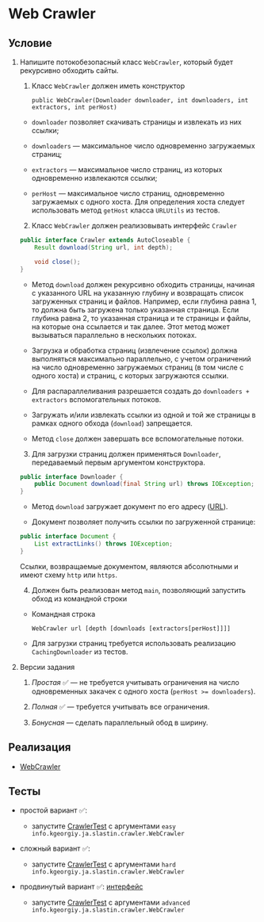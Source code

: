 # Web Crawler

## Условие

1. Напишите потокобезопасный класс `WebCrawler`, который будет рекурсивно обходить сайты.

    1. Класс `WebCrawler` должен иметь конструктор

        `public WebCrawler(Downloader downloader, int downloaders, int extractors, int perHost)`

    * `downloader` позволяет скачивать страницы и извлекать из них ссылки;

    * `downloaders` — максимальное число одновременно загружаемых страниц;

    * `extractors` — максимальное число страниц, из которых одновременно извлекаются ссылки;

    * `perHost` — максимальное число страниц, одновременно загружаемых c одного хоста. Для определения хоста следует использовать метод `getHost` класса `URLUtils` из тестов.

    2. Класс `WebCrawler` должен реализовывать интерфейс `Crawler`

    ```java
    public interface Crawler extends AutoCloseable {
        Result download(String url, int depth);

        void close();
    }
    ```                     

    * Метод `download` должен рекурсивно обходить страницы, начиная с указанного URL на указанную глубину и возвращать список загруженных страниц и файлов. Например, если глубина равна 1, то должна быть загружена только указанная страница. Если глубина равна 2, то указанная страница и те страницы и файлы, на которые она ссылается и так далее. Этот метод может вызываться параллельно в нескольких потоках.

    * Загрузка и обработка страниц (извлечение ссылок) должна выполняться максимально параллельно, с учетом ограничений на число одновременно загружаемых страниц (в том числе с одного хоста) и страниц, с которых загружаются ссылки.

    * Для распараллеливания разрешается создать до `downloaders + extractors` вспомогательных потоков.

    * Загружать и/или извлекать ссылки из одной и той же страницы в рамках одного обхода (`download`) запрещается.

    * Метод `close` должен завершать все вспомогательные потоки.

    3. Для загрузки страниц должен применяться `Downloader`, передаваемый первым аргументом конструктора.

    ```java
    public interface Downloader {
        public Document download(final String url) throws IOException;
    }
    ```                           

    * Метод `download` загружает документ по его адресу ([URL](http://tools.ietf.org/html/rfc3986)).

    * Документ позволяет получить ссылки по загруженной странице:

    ```java
    public interface Document {
        List extractLinks() throws IOException;
    } 
    ```

   Ссылки, возвращаемые документом, являются абсолютными и имеют схему `http` или `https`.

    4. Должен быть реализован метод `main`, позволяющий запустить обход из командной строки

    * Командная строка

      `WebCrawler url [depth [downloads [extractors[perHost]]]]`


    * Для загрузки страниц требуется использовать реализацию `CachingDownloader` из тестов.

2. Версии задания

    1. _Простая_ ✅ — не требуется учитывать ограничения на число одновременных закачек с одного хоста (`perHost >= downloaders`).

    2. _Полная_ ✅ — требуется учитывать все ограничения.

    3. _Бонусная_ — сделать параллельный обод в ширину.

## Реализация

- [WebCrawler](info.kgeorgiy.ja.slastin.crawler/WebCrawler.java)

## Тесты

* простой вариант ✅:
    * запустите [CrawlerTest](test/CrawlerTest.java) с аргументами `easy info.kgeorgiy.ja.slastin.crawler.WebCrawler`

* сложный вариант ✅:
    * запустите [CrawlerTest](test/CrawlerTest.java) с аргументами `hard info.kgeorgiy.ja.slastin.crawler.WebCrawler`

* продвинутый вариант ✅: [интерфейс](modules/info.kgeorgiy.java.advanced.crawler/info/kgeorgiy/java/advanced/crawler/AdvancedCrawler.java)
    * запустите [CrawlerTest](test/CrawlerTest.java) с аргументами `advanced info.kgeorgiy.ja.slastin.crawler.WebCrawler`
